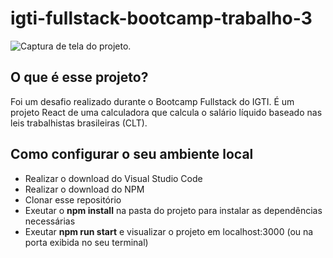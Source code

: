 # igti-fullstack-bootcamp-trabalho-3

<img src="https://github.com/samlatavares/igti-fullstack-bootcamp-trabalho-3/blob/main/images/project_screenshot.png" alt="Captura de tela do projeto."></img>

## O que é esse projeto?
Foi um desafio realizado durante o Bootcamp Fullstack do IGTI.
É um projeto React de uma calculadora que calcula o salário líquido baseado nas leis trabalhistas brasileiras (CLT).

## Como configurar o seu ambiente local
- Realizar o download do Visual Studio Code
- Realizar o download do NPM
- Clonar esse repositório
- Exeutar o <b>npm install</b> na pasta do projeto para instalar as dependências necessárias
- Exeutar <b>npm run start</b> e visualizar o projeto em localhost:3000 (ou na porta exibida no seu terminal)